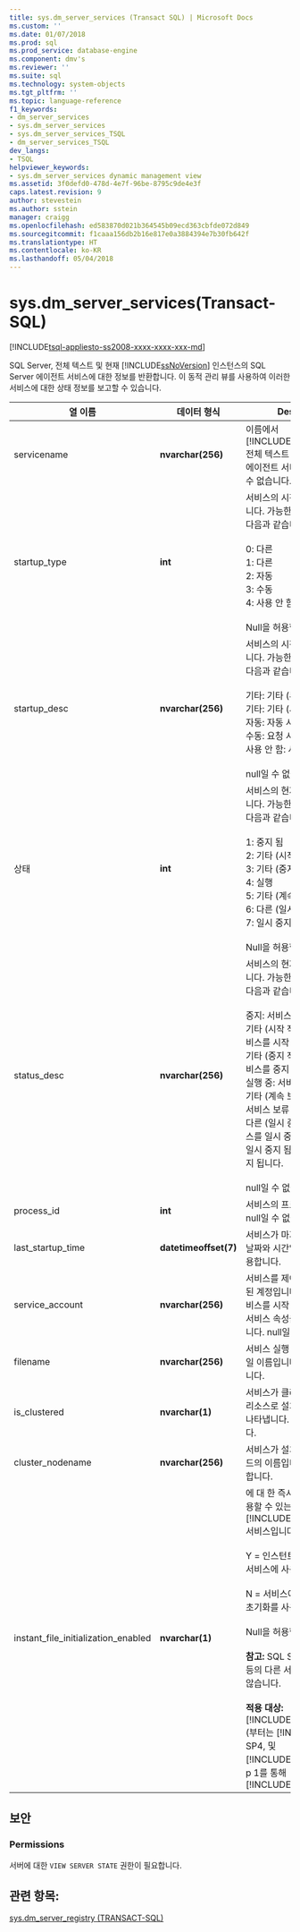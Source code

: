 ```yaml
---
title: sys.dm_server_services (Transact SQL) | Microsoft Docs
ms.custom: ''
ms.date: 01/07/2018
ms.prod: sql
ms.prod_service: database-engine
ms.component: dmv's
ms.reviewer: ''
ms.suite: sql
ms.technology: system-objects
ms.tgt_pltfrm: ''
ms.topic: language-reference
f1_keywords:
- dm_server_services
- sys.dm_server_services
- sys.dm_server_services_TSQL
- dm_server_services_TSQL
dev_langs:
- TSQL
helpviewer_keywords:
- sys.dm_server_services dynamic management view
ms.assetid: 3f0defd0-478d-4e7f-96be-8795c9de4e3f
caps.latest.revision: 9
author: stevestein
ms.author: sstein
manager: craigg
ms.openlocfilehash: ed583870d021b364545b09ecd363cbfde072d849
ms.sourcegitcommit: f1caaa156db2b16e817e0a3884394e7b30fb642f
ms.translationtype: HT
ms.contentlocale: ko-KR
ms.lasthandoff: 05/04/2018
---
```

# <a name="sysdmserverservices-transact-sql"></a>sys.dm_server_services(Transact-SQL)
[!INCLUDE[tsql-appliesto-ss2008-xxxx-xxxx-xxx-md](../../includes/tsql-appliesto-ss2008-xxxx-xxxx-xxx-md.md)]

  SQL Server, 전체 텍스트 및 현재 [!INCLUDE[ssNoVersion](../../includes/ssnoversion-md.md)] 인스턴스의 SQL Server 에이전트 서비스에 대한 정보를 반환합니다. 이 동적 관리 뷰를 사용하여 이러한 서비스에 대한 상태 정보를 보고할 수 있습니다.  
  
 
|열 이름|데이터 형식|Description|  
|-----------------|---------------|-----------------|  
|servicename|**nvarchar(256)**|이름에서 [!INCLUDE[ssDEnoversion](../../includes/ssdenoversion-md.md)], 전체 텍스트 또는 SQL Server 에이전트 서비스입니다. null일 수 없습니다.|  
|startup_type|**int**|서비스의 시작 모드를 나타냅니다. 가능한 값 및 해당 설명을 다음과 같습니다.<br /><br /> 0: 다른<br />1: 다른<br />2: 자동<br />3: 수동<br />4: 사용 안 함<br /><br /> Null을 허용합니다.|  
|startup_desc|**nvarchar(256)**|서비스의 시작 모드를 설명합니다. 가능한 값 및 해당 설명을 다음과 같습니다.<br /><br /> 기타: 기타 (부팅 시작)<br />기타: 기타 (시스템 시작)<br />자동: 자동 시작<br />수동: 요청 시 시작<br />사용 안 함: 사용 안 함<br /><br /> null일 수 없습니다.|  
|상태|**int**|서비스의 현재 상태를 나타냅니다. 가능한 값 및 해당 설명을 다음과 같습니다.<br /><br /> 1: 중지 됨<br />2: 기타 (시작 보류 중)<br />3: 기타 (중지 보류 중)<br />4: 실행<br />5: 기타 (계속 보류 중)<br />6: 다른 (일시 중지 보류 중)<br />7: 일시 중지<br /><br /> Null을 허용합니다.|  
|status_desc|**nvarchar(256)**|서비스의 현재 상태를 설명합니다. 가능한 값 및 해당 설명을 다음과 같습니다.<br /><br /> 중지: 서비스 중지 됩니다.<br />기타 (시작 작업이 보류 중): 서비스를 시작 하 고 있습니다.<br />기타 (중지 작업이 보류 중): 서비스를 중지 하 고 있습니다.<br />실행 중: 서비스 실행 중입니다.<br />기타 (계속 보류 중인 작업이): 서비스 보류 중 상태입니다.<br />다른 (일시 중지 보류 중): 서비스를 일시 중지 합니다.<br />일시 중지 됨: 서비스가 일시 중지 됩니다.<br /><br /> null일 수 없습니다.|  
|process_id|**int**|서비스의 프로세스 ID입니다. null일 수 없습니다.|  
|last_startup_time|**datetimeoffset(7)**|서비스가 마지막으로 시작된 날짜와 시간입니다. Null을 허용합니다.|  
|service_account|**nvarchar(256)**|서비스를 제어할 권한이 부여된 계정입니다. 이 계정으로 서비스를 시작 또는 중지하거나 서비스 속성을 수정할 수 있습니다. null일 수 없습니다.|  
|filename|**nvarchar(256)**|서비스 실행 파일의 경로 및 파일 이름입니다. null일 수 없습니다.|  
|is_clustered|**nvarchar(1)**|서비스가 클러스터형 서버의 리소스로 설치되었는지 여부를 나타냅니다. null일 수 없습니다.|  
|cluster_nodename|**nvarchar(256)**|서비스가 설치된 클러스터 노드의 이름입니다. Null을 허용합니다.|
|instant_file_initialization_enabled|**nvarchar(1)**|에 대 한 즉시 파일 초기화를 사용할 수 있는지 여부를 지정 된 [!INCLUDE[ssDEnoversion](../../includes/ssdenoversion-md.md)] 서비스입니다.<br /><br />Y = 인스턴트 파일 초기화가 서비스에 사용 됩니다.<br /><br />N = 서비스에 대 한 즉시 파일 초기화를 사용할 수 없습니다.<br /><br /> Null을 허용합니다.<br /><br /> **참고:** SQL Server 에이전트 등의 다른 서비스에 적용 되지 않습니다.<br /><br /> **적용 대상:** [!INCLUDE[ssNoVersion](../../includes/ssnoversion-md.md)] (부터는 [!INCLUDE[sssql11](../../includes/sssql11-md.md)] SP4, 및 [!INCLUDE[ssSQL15](../../includes/sssql15-md.md)] 통해 s p 1를 통해 [!INCLUDE[ssCurrent](../../includes/sscurrent-md.md)]).|  

## <a name="security"></a>보안  
  
### <a name="permissions"></a>Permissions  
 서버에 대한 `VIEW SERVER STATE` 권한이 필요합니다.  
  
## <a name="see-also"></a>관련 항목:  
 [sys.dm_server_registry &#40;TRANSACT-SQL&#41;](../../relational-databases/system-dynamic-management-views/sys-dm-server-registry-transact-sql.md)  
  
